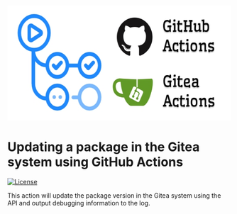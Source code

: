 <p align="center">
    <img width="560" height="260" src="docs/image/github_gitea_actions.jpg" alt="github gitea actions">
</p>

# Updating a package in the Gitea system using GitHub Actions

[![License](https://img.shields.io/github/license/rosven9856/gitea_updating_package_action)](https://github.com/rosven9856/gitea_updating_package_action/blob/master/LICENSE)

This action will update the package version in the Gitea system using the API and output debugging information to the log.